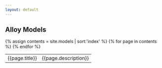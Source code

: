 ```yaml
---
layout: default
---
```



## Alloy Models

<table>
{% assign contents = site.models | sort:'index' %}
{% for page in contents %}
<tr>
      <td class="title" onclick="location.href='{{page.url}}'">
      {{page.title}}
      </td>
      <td>{{page.description}}</td>
</tr>
{% endfor %}
</table>
